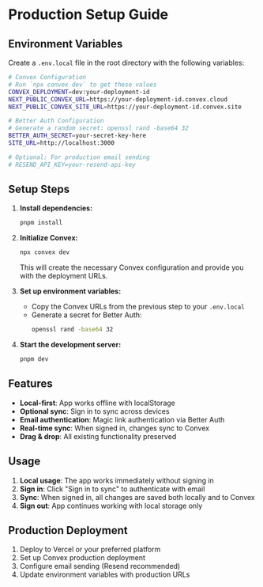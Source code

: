 # Production Setup Guide

## Environment Variables

Create a `.env.local` file in the root directory with the following variables:

```bash
# Convex Configuration
# Run `npx convex dev` to get these values
CONVEX_DEPLOYMENT=dev:your-deployment-id
NEXT_PUBLIC_CONVEX_URL=https://your-deployment-id.convex.cloud
NEXT_PUBLIC_CONVEX_SITE_URL=https://your-deployment-id.convex.site

# Better Auth Configuration
# Generate a random secret: openssl rand -base64 32
BETTER_AUTH_SECRET=your-secret-key-here
SITE_URL=http://localhost:3000

# Optional: For production email sending
# RESEND_API_KEY=your-resend-api-key
```

## Setup Steps

1. **Install dependencies:**
   ```bash
   pnpm install
   ```

2. **Initialize Convex:**
   ```bash
   npx convex dev
   ```
   This will create the necessary Convex configuration and provide you with the deployment URLs.

3. **Set up environment variables:**
   - Copy the Convex URLs from the previous step to your `.env.local`
   - Generate a secret for Better Auth:
     ```bash
     openssl rand -base64 32
     ```

4. **Start the development server:**
   ```bash
   pnpm dev
   ```

## Features

- **Local-first**: App works offline with localStorage
- **Optional sync**: Sign in to sync across devices
- **Email authentication**: Magic link authentication via Better Auth
- **Real-time sync**: When signed in, changes sync to Convex
- **Drag & drop**: All existing functionality preserved

## Usage

1. **Local usage**: The app works immediately without signing in
2. **Sign in**: Click "Sign in to sync" to authenticate with email
3. **Sync**: When signed in, all changes are saved both locally and to Convex
4. **Sign out**: App continues working with local storage only

## Production Deployment

1. Deploy to Vercel or your preferred platform
2. Set up Convex production deployment
3. Configure email sending (Resend recommended)
4. Update environment variables with production URLs
